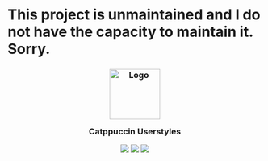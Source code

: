 # This project is unmaintained and I do not have the capacity to maintain it. Sorry.

<h3 align="center">
	<img src="https://raw.githubusercontent.com/catppuccin/catppuccin/main/assets/logos/exports/1544x1544_circle.png" width="100" alt="Logo"/><br/>
	<img src="https://raw.githubusercontent.com/catppuccin/catppuccin/main/assets/misc/transparent.png" height="30" width="0px"/>
	Catppuccin Userstyles
	<img src="https://raw.githubusercontent.com/catppuccin/catppuccin/main/assets/misc/transparent.png" height="30" width="0px"/>
</h3>

<p align="center">
	<a href="https://github.com/vanillyn/catppuccin-userstyles/stargazers"><img src="https://img.shields.io/github/stars/vanillyn/catppuccin-userstyles?colorA=363a4f&colorB=b7bdf8&style=for-the-badge"></a>
	<a href="https://github.com/vanillyn/catppuccin-userstyles/issues"><img src="https://img.shields.io/github/issues/vanillyn/catppuccin-userstyles?colorA=363a4f&colorB=f5a97f&style=for-the-badge"></a>
	<a href="https://github.com/vanillyn/catppuccin-userstyles/contributors"><img src="https://img.shields.io/github/contributors/vanillyn/catppuccin-userstyles?colorA=363a4f&colorB=a6da95&style=for-the-badge"></a>
</p>
